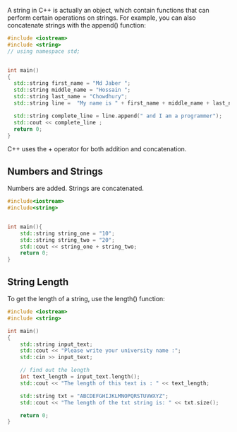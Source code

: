A string in C++ is actually an object, which contain functions that can perform certain operations on strings. For example, you can also concatenate strings with the append() function:

```cpp
#include <iostream>
#include <string>
// using namespace std;


int main()
{
  std::string first_name = "Md Jaber ";
  std::string middle_name = "Hossain ";
  std::string last_name = "Chowdhury";
  std::string line =  "My name is " + first_name + middle_name + last_name ;

  std::string complete_line = line.append(" and I am a programmer");
  std::cout << complete_line ;
  return 0;
}
```

C++ uses the + operator for both addition and concatenation.

## Numbers and Strings

Numbers are added. Strings are concatenated.

```cpp
#include<iostream>
#include<string>


int main(){
    std::string string_one = "10";
    std::string string_two = "20";
    std::cout << string_one + string_two;
    return 0;
}
```

## String Length

To get the length of a string, use the length() function:

```cpp
#include <iostream>
#include <string>

int main()
{
    std::string input_text;
    std::cout << "Please write your university name :";
    std::cin >> input_text;

    // find out the length
    int text_length = input_text.length();
    std::cout << "The length of this text is : " << text_length;

    std::string txt = "ABCDEFGHIJKLMNOPQRSTUVWXYZ";
    std::cout << "The length of the txt string is: " << txt.size();

    return 0;
}
```
